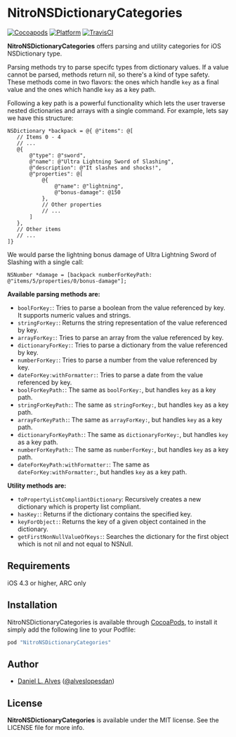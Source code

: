NitroNSDictionaryCategories
===========================
[![Cocoapods](https://cocoapod-badges.herokuapp.com/v/NitroNSDictionaryCategories/badge.png)](http://cocoapods.org/?q=NitroNSDictionaryCategories)
[![Platform](http://cocoapod-badges.herokuapp.com/p/NitroNSDictionaryCategories/badge.png)](http://cocoadocs.org/docsets/NitroNSDictionaryCategories)
[![TravisCI](https://travis-ci.org/danielalves/NitroNSDictionaryCategories.svg?branch=master)](https://travis-ci.org/danielalves/NitroNSDictionaryCategories)

**NitroNSDictionaryCategories** offers parsing and utility categories for iOS NSDictionary type.

Parsing methods try to parse specifc types from dictionary values. If a value cannot be parsed, methods return nil, so there's a kind of type safety. These methods come in two flavors: the ones which handle `key` as a final value and the ones which handle `key` as a key path.

Following a key path is a powerful functionality which lets the user traverse nested dictionaries and arrays with a single command. For example, lets say we have this structure:

```objc
NSDictionary *backpack = @{ @"items": @[
   // Items 0 - 4
   // ...
   @{
       @"type": @"sword",
       @"name": @"Ultra Lightning Sword of Slashing",
       @"description": @"It slashes and shocks!",
       @"properties": @[
           @{
               @"name": @"lightning",
               @"bonus-damage": @150
           },
           // Other properties
           // ...
       ]
   },
   // Other items
   // ...
]}
```

We would parse the lightning bonus damage of Ultra Lightning Sword of Slashing with a single call:
 
```objc
NSNumber *damage = [backpack numberForKeyPath: @"items/5/properties/0/bonus-damage"];
```

**Available parsing methods are:**

- `boolForKey:`: Tries to parse a boolean from the value referenced by key. It supports numeric values and strings.
- `stringForKey:`: Returns the string representation of the value referenced by key.
- `arrayForKey:`: Tries to parse an array from the value referenced by key.
- `dictionaryForKey:`: Tries to parse a dictionary from the value referenced by key.
- `numberForKey:`: Tries to parse a number from the value referenced by key.
- `dateForKey:withFormatter:`: Tries to parse a date from the value referenced by key.
- `boolForKeyPath:`: The same as `boolForKey:`, but handles `key` as a key path.
- `stringForKeyPath:`: The same as `stringForKey:`, but handles `key` as a key path.
- `arrayForKeyPath:`: The same as `arrayForKey:`, but handles `key` as a key path.
- `dictionaryForKeyPath:`: The same as `dictionaryForKey:`, but handles `key` as a key path.
- `numberForKeyPath:`: The same as `numberForKey:`, but handles `key` as a key path.
- `dateForKeyPath:withFormatter:`: The same as `dateForKey:withFormatter:`, but handles `key` as a key path.

**Utility methods are:**

- `toPropertyListCompliantDictionary`: Recursively creates a new dictionary which is property list compliant.
- `hasKey:`: Returns if the dictionary contains the specified key.
- `keyForObject:`: Returns the key of a given object contained in the dictionary.
- `getFirstNonNullValueOfKeys:`: Searches the dictionary for the first object which is not nil and not equal to NSNull.

Requirements
------------

iOS 4.3 or higher, ARC only

Installation
------------

NitroNSDictionaryCategories is available through [CocoaPods](http://cocoapods.org), to install
it simply add the following line to your Podfile:

```ruby
pod "NitroNSDictionaryCategories"
```

Author
------

- [Daniel L. Alves](http://github.com/danielalves) ([@alveslopesdan](https://twitter.com/alveslopesdan))

License
-------

**NitroNSDictionaryCategories** is available under the MIT license. See the LICENSE file for more info.
